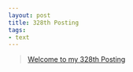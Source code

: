 ```yaml
---
layout: post
title: 328th Posting
tags: 
- text
---
```


> [Welcome to my 328th Posting](https://janghan-kor.tistory.com/1326)
